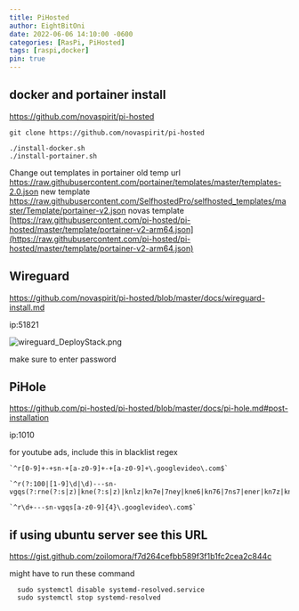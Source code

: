 ```yaml
---
title: PiHosted
author: EightBitOni
date: 2022-06-06 14:10:00 -0600
categories: [RasPi, PiHosted]
tags: [raspi,docker]
pin: true
---
```


## docker and portainer install

https://github.com/novaspirit/pi-hosted

```
git clone https://github.com/novaspirit/pi-hosted
```


```
./install-docker.sh
./install-portainer.sh
```


Change out templates in portainer
old temp url
https://raw.githubusercontent.com/portainer/templates/master/templates-2.0.json
new template
https://raw.githubusercontent.com/SelfhostedPro/selfhosted_templates/master/Template/portainer-v2.json
novas template
[https://raw.githubusercontent.com/pi-hosted/pi-hosted/master/template/portainer-v2-arm64.json](https://raw.githubusercontent.com/pi-hosted/pi-hosted/master/template/portainer-v2-arm64.json)


## Wireguard

https://github.com/novaspirit/pi-hosted/blob/master/docs/wireguard-install.md

ip:51821

![wireguard_DeployStack.png](F:\SmartVault\8Bit\Attachments)


make sure to enter password

## PiHole 

https://github.com/pi-hosted/pi-hosted/blob/master/docs/pi-hole.md#post-installation

ip:1010

for youtube ads, include this in blacklist regex

```
`^r[0-9]+-+sn-+[a-z0-9]+-+[a-z0-9]+\.googlevideo\.com$`

`^r(?:100|[1-9]\d|\d)---sn-vgqs(?:rne(?:s|z)|kne(?:s|z)|knlz|kn7e|7ney|kne6|kn76|7ns7|ener|kn7z|knek|7nly)\.googlevideo\.com$`

`^r\d+---sn-vgqs[a-z0-9]{4}\.googlevideo\.com$`

```


## if using ubuntu server see this URL
https://gist.github.com/zoilomora/f7d264cefbb589f3f1b1fc2cea2c844c

might have to run these command

```
  sudo systemctl disable systemd-resolved.service
  sudo systemctl stop systemd-resolved
```
